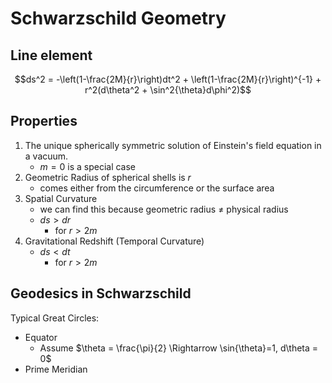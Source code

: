 # Schwarzschild Geometry



## Line element

$$ds^2 = -\left(1-\frac{2M}{r}\right)dt^2 + \left(1-\frac{2M}{r}\right)^{-1} + r^2(d\theta^2 + \sin^2{\theta}d\phi^2)$$

## Properties

1. The unique spherically symmetric solution of Einstein's field equation in a vacuum.
    - $m=0$ is a special case
2. Geometric Radius of spherical shells is $r$
    - comes either from the circumference or the surface area
3. Spatial Curvature
    - we can find this because geometric radius $\neq$ physical radius
    - $ds > dr$
      - for $r>2m$
4. Gravitational Redshift (Temporal Curvature)
    - $ds < dt$
      - for $r>2m$

## Geodesics in Schwarzschild

Typical Great Circles:
- Equator
  - Assume $\theta = \frac{\pi}{2} \Rightarrow \sin{\theta}=1, d\theta = 0$
- Prime Meridian
